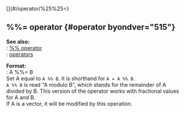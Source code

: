 []{#/operator/%25%25=}    
## %%= operator {#operator byondver="515"}    
**See also:**    
:   [%% operator](ref/operator/%25%25)    
:   [operators](ref/operator)    
<!-- -->    
**Format:**    
:   A %%= B    
Set A equal to `A %% B`. It is shorthand for `A = A %% B`.    
`A %% B` is read \"A modulo B\", which stands for the remainder of A    
divided by B. This version of the operator works with fractional values    
for A and B.    
If A is a vector, it will be modified by this operation.  